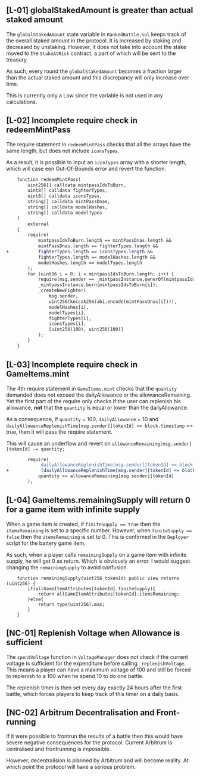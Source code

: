## [L-01] globalStakedAmount is greater than actual staked amount

The `globalStakedAmount` state variable in `RankedBattle.sol` keeps track of the overall staked amount in the protocol. It is increased by staking and decreased by unstaking.
However, it does not take into account the stake moved to the `StakeAtRisk` contract, a part of which will be sent to the treasury. 

As such, every round the `globalStakedAmount` becomes a fraction larger than the actual staked amount and this discrepancy will only increase over time. 

This is currently only a Low since the variable is not used in any calculations.

## [L-02] Incomplete require check in redeemMintPass

The require statement in `redeemMintPass` checks that all the arrays have the same length, but does not include `iconsTypes`. 

As a result, it is possible to input an `iconTypes` array with a shorter length, which will case een Out-Of-Bounds error and revert the function. 


``` diff 
    function redeemMintPass(
        uint256[] calldata mintpassIdsToBurn,
        uint8[] calldata fighterTypes,
        uint8[] calldata iconsTypes,
        string[] calldata mintPassDnas,
        string[] calldata modelHashes,
        string[] calldata modelTypes
    ) 
        external 
    {
        require(
            mintpassIdsToBurn.length == mintPassDnas.length && 
            mintPassDnas.length == fighterTypes.length &&
+           fighterTypes.length == iconsTypes.length &&   
            fighterTypes.length == modelHashes.length &&
            modelHashes.length == modelTypes.length
        );
        for (uint16 i = 0; i < mintpassIdsToBurn.length; i++) {
            require(msg.sender == _mintpassInstance.ownerOf(mintpassIdsToBurn[i]));
            _mintpassInstance.burn(mintpassIdsToBurn[i]);
            _createNewFighter(
                msg.sender, 
                uint256(keccak256(abi.encode(mintPassDnas[i]))), 
                modelHashes[i], 
                modelTypes[i], 
                fighterTypes[i],
                iconsTypes[i],
                [uint256(100), uint256(100)]
            );
        }
    }

```

## [L-03] Incomplete require check in GameItems.mint

The 4th require statement in `GameItems.mint` checks that the `quantity` demanded does not exceed the dailyAllowance or the allowanceRemaining. 
Yet the first part of the require only checks if the user can replenish his allowance, **not** that the `quantity` is equal or lower than the dailyAllowance. 

As a consequence, if `quantity` = 100, `dailyAllowance` = 10 and `dailyAllowanceReplenishTime[msg.sender][tokenId] <= block.timestamp` == true, then it will pass the require statement.   

This will cause an underflow and revert on `allowanceRemaining[msg.sender][tokenId] -= quantity;`

``` diff
        require(
-            dailyAllowanceReplenishTime[msg.sender][tokenId] <= block.timestamp || 
+            (dailyAllowanceReplenishTime[msg.sender][tokenId] <= block.timestamp && quantity <= allGameItemAttributes[tokenId].dailyAllowance ) || 
            quantity <= allowanceRemaining[msg.sender][tokenId]
        );
```


## [L-04] GameItems.remainingSupply will return 0 for a game item with infinite supply

When a game item is created, if `finiteSupply == true` then the `itemsRemaining` is set to a specific number. 
However, when `finiteSupply == false` then the `itemsRemaining` is set to 0. This is confirmed in the `Deployer` script for the battery game item. 

As such, when a player calls `remainingSupply` on a game item with infinite supply, he will get 0 as return. Which is obviously an error. 
I would suggest changing the `remainingSupply` to avoid confusion.

``` solidity
    function remainingSupply(uint256 tokenId) public view returns (uint256) {
        if(allGameItemAttributes[tokenId].finiteSupply){
            return allGameItemAttributes[tokenId].itemsRemaining;
        }else{
            return type(uint256).max;
        }
    }

```

## [NC-01] Replenish Voltage when Allowance is sufficient

The `spendVoltage` function in `VoltageManager` does not check if the current voltage is sufficient for the expenditure before calling `_replenishVoltage`.
This means a player can have a maximum voltage of 100 and still be forced to replenish to a 100 when he spend 10 to do one battle. 

The replenish timer is then set every day exactly 24 hours after the first battle, which forces players to keep track of this timer on a daily basis.  

## [NC-02] Arbitrum Decentralisation and Front-running

If it were possible to frontrun the results of a battle then this would have severe negative consequences for the protocol. 
Current Arbitrum is centralised and frontrunning is impossible. 

However, decentralision is planned by Arbitrum and will become reality. At which point the protocol will have a serious problem. 





